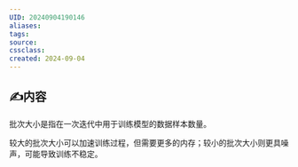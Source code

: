 ```yaml
---
UID: 20240904190146 
aliases: 
tags: 
source: 
cssclass: 
created: 2024-09-04
---
```


## ✍内容

批次大小是指在一次迭代中用于训练模型的数据样本数量。

较大的批次大小可以加速训练过程，但需要更多的内存；较小的批次大小则更具噪声，可能导致训练不稳定。
